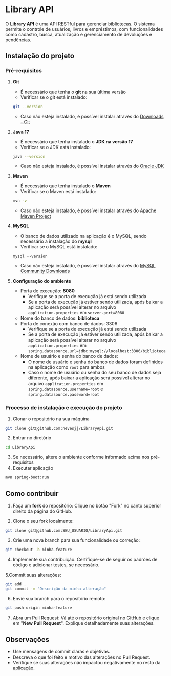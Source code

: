 # Library API

O **Library API** é uma API RESTful para gerenciar bibliotecas. O sistema permite o controle de usuários, livros e empréstimos, com funcionalidades como cadastro, busca, atualização e gerenciamento de devoluções e pendências.

## Instalação do projeto
### Pré-requisitos
1. **Git**
    - É necessário que tenha o **git** na sua última versão
    - Verificar se o git está instalado:
    ```bash
    git --version
    ```
    - Caso não esteja instalado, é possível instalar através do [Downloads - Git](https://git-scm.com/downloads)

2. **Java 17**
    - É necessário que tenha instalado o **JDK na versão 17**
    - Verificar se o JDK está instalado:
    ```bash
    java --version
    ```
    - Caso não esteja instalado, é possível instalar através do [Oracle JDK](https://www.oracle.com/java/technologies/downloads/#java17?er=221886)
    
3. **Maven**
    - É necessário que tenha instalado o **Maven**
    - Verificar se o Maven está instalado:
    ```bash
    mvn -v
    ```
    - Caso não esteja instalado, é possível instalar através do [Apache Maven Project](https://maven.apache.org/download.cgi)
    
4. **MySQL**
    - O banco de dados utilizado na aplicação é o MySQL, sendo necessário a instalação do **mysql**
    - Verificar se o MySQL está instalado:
    ```
    mysql --version
    ```
    - Caso não esteja instalado, é possível instalar através do [MySQL Community Downloads](https://dev.mysql.com/downloads/)

5. **Configuração do ambiente**
    - Porta de execução: **8080**
        - Verifique se a porta de execução já está sendo utilizada
        - Se a porta de execução já estiver sendo utilizada, após baixar a aplicação será possível alterar no arquivo `application.properties` em `server.port=8080`
    - Nome do banco de dados: **biblioteca**
    - Porta de conexão com banco de dados: 3306
        - Verifique se a porta de execução já está sendo utilizada
        - Se a porta de execução já estiver sendo utilizada, após baixar a aplicação será possível alterar no arquivo `application.properties` em `spring.datasource.url=jdbc:mysql://localhost:3306/biblioteca`
    - Nome de usuário e senha do banco de dados:
        - O nome de usuário e senha do banco de dados foram definidos na aplicação como `root` para ambos
        - Caso o nome de usuário ou senha do seu banco de dados seja diferente, após baixar a aplicação será possível alterar no arquivo `application.properties` em `spring.datasource.username=root` e `spring.datasource.password=root`
        
### Processo de instalação e execução do projeto
1. Clonar o repositório na sua máquina
```bash
git clone git@github.com:nevesjj/LibraryApi.git
```
2. Entrar no diretório
```bash
cd LibraryApi
```
3. Se necessário, altere o ambiente conforme informado acima nos pré-requisitos
4. Executar aplicação
```bash
mvn spring-boot:run
```

## Como contribuir

1. Faça um **fork** do repositório: Clique no botão "Fork" no canto superior direito da página do GitHub.

2. Clone o seu fork localmente:
```bash
git clone git@github.com:SEU_USUARIO/LibraryApi.git
```

3. Crie uma nova branch para sua funcionalidade ou correção:
```bash
git checkout -b minha-feature
```

4. Implemente sua contribuição.
Certifique-se de seguir os padrões de código e adicionar testes, se necessário.

5.Commit suas alterações:
```bash
git add .
git commit -m "Descrição da minha alteração"
```

6. Envie sua branch para o repositório remoto:
```bash
git push origin minha-feature
```

7. Abra um Pull Request:
Vá até o repositório original no GitHub e clique em "**New Pull Request**". Explique detalhadamente suas alterações.

## Observações
- Use mensagens de commit claras e objetivas.
- Descreva o que foi feito e motivo das alterações no Pull Request.
- Verifique se suas alterações não impactou negativamente no resto da aplicação.
